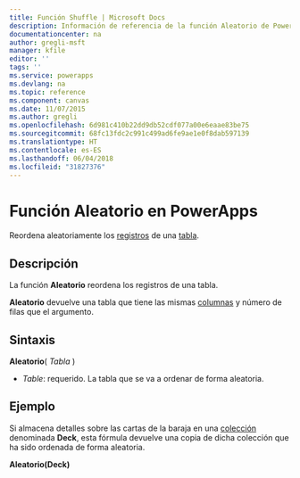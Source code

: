 ```yaml
---
title: Función Shuffle | Microsoft Docs
description: Información de referencia de la función Aleatorio de PowerApps, con sintaxis y ejemplos
documentationcenter: na
author: gregli-msft
manager: kfile
editor: ''
tags: ''
ms.service: powerapps
ms.devlang: na
ms.topic: reference
ms.component: canvas
ms.date: 11/07/2015
ms.author: gregli
ms.openlocfilehash: 6d981c410b22dd9db52cdf077a00e6eaae83be75
ms.sourcegitcommit: 68fc13fdc2c991c499ad6fe9ae1e0f8dab597139
ms.translationtype: HT
ms.contentlocale: es-ES
ms.lasthandoff: 06/04/2018
ms.locfileid: "31827376"
---
```

# <a name="shuffle-function-in-powerapps"></a>Función Aleatorio en PowerApps
Reordena aleatoriamente los [registros](../working-with-tables.md#records) de una [tabla](../working-with-tables.md).

## <a name="description"></a>Descripción
La función **Aleatorio** reordena los registros de una tabla.

**Aleatorio** devuelve una tabla que tiene las mismas [columnas](../working-with-tables.md#columns) y número de filas que el argumento.

## <a name="syntax"></a>Sintaxis
**Aleatorio**( *Tabla* )

* *Table*: requerido.  La tabla que se va a ordenar de forma aleatoria.

## <a name="example"></a>Ejemplo
Si almacena detalles sobre las cartas de la baraja en una [colección](../working-with-data-sources.md#collections) denominada **Deck**, esta fórmula devuelve una copia de dicha colección que ha sido ordenada de forma aleatoria.

**Aleatorio(Deck)**

